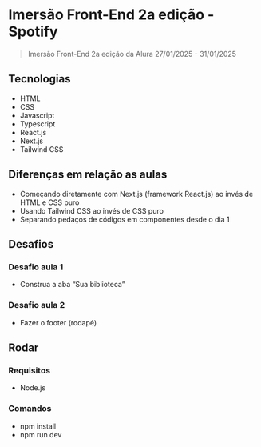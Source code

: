 # Imersão Front-End 2a edição - Spotify

> Imersão Front-End 2a edição da Alura 27/01/2025 - 31/01/2025

## Tecnologias

- HTML
- CSS
- Javascript
- Typescript
- React.js
- Next.js
- Tailwind CSS

## Diferenças em relação as aulas

- Começando diretamente com Next.js (framework React.js) ao invés de HTML e CSS puro
- Usando Tailwind CSS ao invés de CSS puro
- Separando pedaços de códigos em componentes desde o dia 1

## Desafios

### Desafio aula 1

- Construa a aba “Sua biblioteca”

### Desafio aula 2

- Fazer o footer (rodapé)

## Rodar

### Requisitos

- Node.js

### Comandos

- npm install
- npm run dev
